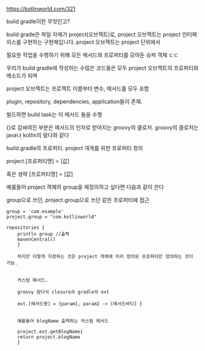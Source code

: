 https://kotlinworld.com/321

build gradle이란 무엇인고?

build grade은 파일 자체가 project(오브젝트)로, project 오브젝트는 project 인터페이스를 구현하는 구현체입니다. project 오브젝트는 project 단위에서

필요한 작업을 수행하기 위해 모든 메서드와 프로퍼티를 모아둔 슈퍼 객체 ㄷㄷ

우리가 build gradle에 작성하는 수많은 코드들은 모두 project 오브젝트의 프로퍼티와 메소드가 되며

project 오브젝트는 프로젝트 이름부터 변수, 메서드를 모두 포함


plugin, repository, dependencies, application들이 존재. 

빌드하면 build task는 이 메서드 들을 수행

{}로 감싸여진 부분은 메서드의 인자로 받아지는 groovy의 클로저. groovy의 클로저는 java나 kotlin의 람다와 같다


build.gradle의 프로퍼티. project 개게를 위한 프로퍼티 정의

project.[프로퍼티명] = [값]


혹은 생략
[프로퍼티명] = [값]

예를들어 project 객체의 group을 재정의하고 싶다면 다음과 같이 쓴다

group으로 쓰던, project.group으로 쓰던 같은 프로퍼티에 접근


```
group = 'com.example'
project.group = "com.kotlinworld"

repositories {
    println group //출력
    mavenCentral()
    }
    
    하지만 이렇게 지정하는 것은 project 객체에 미리 정의된 프로퍼티만 정의하는 것이 가능.
    
    
    커스텀 메서드.
    
    groovy 람다식 closure과 gradle의 ext
    
    ext.[메서드명] = {param1, param2 -> [메서드바디] }
    
    
    예를들어 blogName 출력하는 커스텀 메서드 
    
    project.ext.getBlogName{
    return project.blogName
    }
    
   

